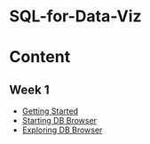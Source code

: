 # SQL-for-Data-Viz

# Content
## Week 1
- [Getting Started](https://github.com/tmolitor002/SQL-for-Data-Viz/blob/main/Week-1/01-Getting%20Started.md)
- [Starting DB Browser](https://github.com/tmolitor002/SQL-for-Data-Viz/blob/main/Week-1/02-Starting%20DB%20Browser.md)
- [Exploring DB Browser](https://github.com/tmolitor002/SQL-for-Data-Viz/blob/main/Week-1/03-Exploring%20DB%20Browser.md)

